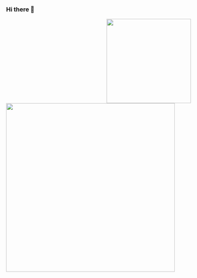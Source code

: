 ### Hi there 👋
<img align='right' src="https://media.giphy.com/media/M9gbBd9nbDrOTu1Mqx/giphy.gif" width="230">

<img src="https://mir-s3-cdn-cf.behance.net/project_modules/max_1200/4ff07986208593.5d9a654e92f36.gif" width="460">
